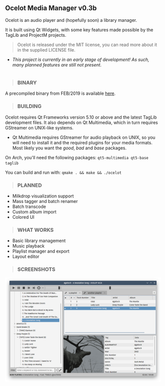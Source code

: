 ## Ocelot Media Manager v0.3b
Ocelot is an audio player and (hopefully soon) a library manager.

It is built using Qt Widgets, with some key features made possible by the TagLib and ProjectM projects.

>Ocelot is released under the MIT license, you can read more about it in the supplied LICENSE file.

* _This project is currently in an early stage of development! As such, many planned features are still not present._

#

>### <b>BINARY</b>
A precompiled binary from FEB/2019 is available [here](https://raw.githubusercontent.com/mscatto/ocelot/master/ocelot-bin).
>### <b>BUILDING</b>
Ocelot requires Qt Frameworks version 5.10 or above and the latest TagLib development files. It also depends on Qt Multimedia, which in turn requires GStreamer on UNIX-like systems.

* Qt Multimedia requires GStreamer for audio playback on UNIX, so you will need to install it and the required plugins for your media formats. Most likely you want the _good_, _bad_ and _base_ packages.

On Arch, you'll need the following packages:
`qt5-multimedia qt5-base taglib`

You can build and run with:
`qmake . && make && ./ocelot`

>### <b>PLANNED</b>

* Milkdrop visualization support
* Mass tagger and batch renamer
* Batch transcode
* Custom album import
* Colored UI

>### <b>WHAT WORKS</b>

* Basic library management
* Music playback
* Playlist manager and export
* Layout editor

>### <b>SCREENSHOTS</b>
![alt text](https://raw.githubusercontent.com/mscatto/ocelot/master/ss.png)
